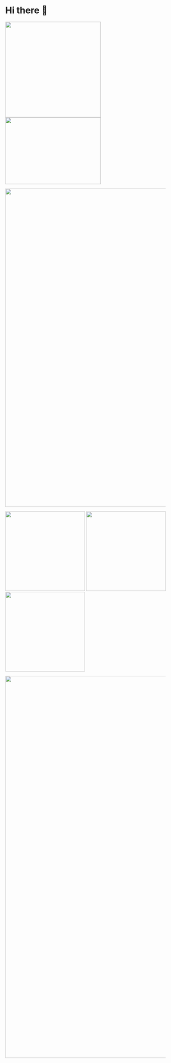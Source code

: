 # Hi there 👋

<p>
 <img alt="" width="300px" src="https://github-readme-stats.vercel.app/api?username=tmcoco0228si&show_icons=true&theme=radical"/>
 <img alt="" width="300px" height="210" src="https://github-readme-stats.vercel.app/api/top-langs/?username=tmcoco0228si&layout=compact&theme=dracula"/>
</p>

<p>
 <img alt="" width="1000px" src="https://github-profile-trophy.vercel.app/?username=tmcoco0228si&theme=onedark"/>
</p>


<p>
  <img alt="" width="250px" src="http://github-profile-summary-cards.vercel.app/api/cards/productive-time?username=tmcoco0228si&theme=2077&utcOffset=8"/>
  <img alt="" width="250px" src="http://github-profile-summary-cards.vercel.app/api/cards/most-commit-language?username=tmcoco0228si&theme=2077"/>
  <img alt="" width="250px" src="http://github-profile-summary-cards.vercel.app/api/cards/repos-per-language?username=tmcoco0228si&theme=2077"/>
</p>

<img alt="" width="1200px" src="http://github-profile-summary-cards.vercel.app/api/cards/profile-details?username=tmcoco0228si&theme=2077" />




<!--
**tmcoco0228si/tmcoco0228si** is a ✨ _special_ ✨ repository because its `README.md` (this file) appears on your GitHub profile.

Here are some ideas to get you started:

-->
